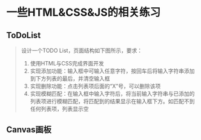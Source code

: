 # 一些HTML&CSS&JS的相关练习

## ToDoList

> 设计一个TODO List，页面结构如下图所示，要求：
>
> 1. 使用HTML与CSS完成界面开发
> 2. 实现添加功能：输入框中可输入任意字符，按回车后将输入字符串添加到下方列表的最后，并清空输入框
> 3. 实现删除功能：点击列表项后面的“X”号，可以删除该项
> 4. 实现模糊匹配：在输入框中输入字符后，将当前输入字符串与已添加的列表项进行模糊匹配，将匹配到的结果显示在输入框下方。如匹配不到任何列表项，列表显示空

## Canvas画板

